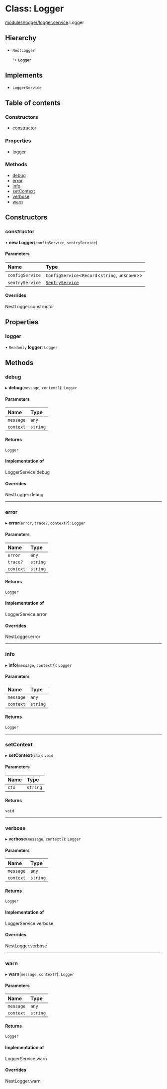 # Class: Logger

[modules/logger/logger.service](../modules/modules_logger_logger_service.md).Logger

## Hierarchy

- `NestLogger`

  ↳ **`Logger`**

## Implements

- `LoggerService`

## Table of contents

### Constructors

- [constructor](modules_logger_logger_service.Logger.md#constructor)

### Properties

- [logger](modules_logger_logger_service.Logger.md#logger)

### Methods

- [debug](modules_logger_logger_service.Logger.md#debug)
- [error](modules_logger_logger_service.Logger.md#error)
- [info](modules_logger_logger_service.Logger.md#info)
- [setContext](modules_logger_logger_service.Logger.md#setcontext)
- [verbose](modules_logger_logger_service.Logger.md#verbose)
- [warn](modules_logger_logger_service.Logger.md#warn)

## Constructors

### constructor

• **new Logger**(`configService`, `sentryService`)

#### Parameters

| Name | Type |
| :------ | :------ |
| `configService` | `ConfigService`<`Record`<`string`, `unknown`\>\> |
| `sentryService` | [`SentryService`](modules_sentry_sentry_service.SentryService.md) |

#### Overrides

NestLogger.constructor

## Properties

### logger

• `Readonly` **logger**: `Logger`

## Methods

### debug

▸ **debug**(`message`, `context?`): `Logger`

#### Parameters

| Name | Type |
| :------ | :------ |
| `message` | `any` |
| `context` | `string` |

#### Returns

`Logger`

#### Implementation of

LoggerService.debug

#### Overrides

NestLogger.debug

___

### error

▸ **error**(`error`, `trace?`, `context?`): `Logger`

#### Parameters

| Name | Type |
| :------ | :------ |
| `error` | `any` |
| `trace?` | `string` |
| `context` | `string` |

#### Returns

`Logger`

#### Implementation of

LoggerService.error

#### Overrides

NestLogger.error

___

### info

▸ **info**(`message`, `context?`): `Logger`

#### Parameters

| Name | Type |
| :------ | :------ |
| `message` | `any` |
| `context` | `string` |

#### Returns

`Logger`

___

### setContext

▸ **setContext**(`ctx`): `void`

#### Parameters

| Name | Type |
| :------ | :------ |
| `ctx` | `string` |

#### Returns

`void`

___

### verbose

▸ **verbose**(`message`, `context?`): `Logger`

#### Parameters

| Name | Type |
| :------ | :------ |
| `message` | `any` |
| `context` | `string` |

#### Returns

`Logger`

#### Implementation of

LoggerService.verbose

#### Overrides

NestLogger.verbose

___

### warn

▸ **warn**(`message`, `context?`): `Logger`

#### Parameters

| Name | Type |
| :------ | :------ |
| `message` | `any` |
| `context` | `string` |

#### Returns

`Logger`

#### Implementation of

LoggerService.warn

#### Overrides

NestLogger.warn
